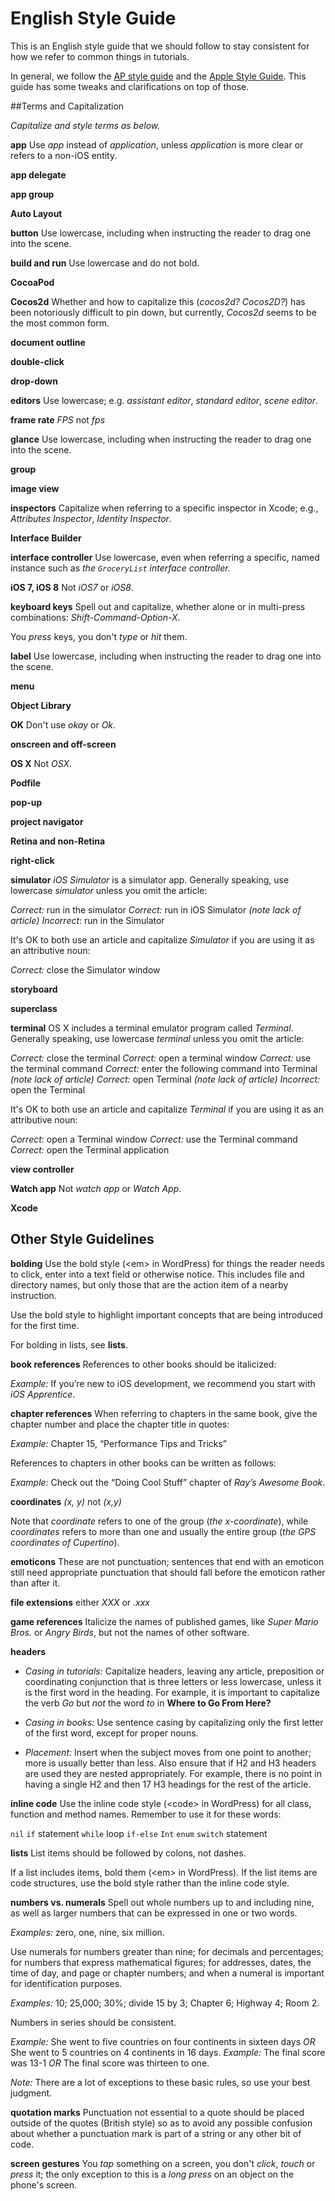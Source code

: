 # English Style Guide

This is an English style guide that we should follow to stay consistent for how we refer to common things in tutorials.

In general, we follow the [AP style guide](https://www.apstylebook.com/) and the [Apple Style Guide](https://help.apple.com/asg/mac/2013/ASG_2013.pdf). This guide has some tweaks and clarifications on top of those.

##Terms and Capitalization

_Capitalize and style terms as below._

**app**
Use _app_ instead of _application_, unless _application_ is more clear or refers to a non-iOS entity.

**app delegate**

**app group**

**Auto Layout**

**button**
Use lowercase, including when instructing the reader to drag one into the scene.

**build and run**
Use lowercase and do not bold.

**CocoaPod**

**Cocos2d**
Whether and how to capitalize this (_cocos2d? Cocos2D?_) has been notoriously difficult to pin down, but currently, _Cocos2d_ seems to be the most common form.

**document outline**

**double-click**

**drop-down**

**editors**
Use lowercase; e.g. _assistant editor_, _standard editor_, _scene editor_.

**frame rate**
_FPS_ not _fps_

**glance**
Use lowercase, including when instructing the reader to drag one into the scene.

**group**

**image view**

**inspectors**
Capitalize when referring to a specific inspector in Xcode; e.g., _Attributes Inspector_, _Identity Inspector_.

**Interface Builder**

**interface controller**
Use lowercase, even when referring a specific, named instance such as _the `GroceryList` interface controller._

**iOS 7, iOS 8**
Not _iOS7_ or _iOS8_.

**keyboard keys**
Spell out and capitalize, whether alone or in multi-press combinations: _Shift-Command-Option-X_.

You _press_ keys, you don't _type_ or _hit_ them.

**label**
Use lowercase, including when instructing the reader to drag one into the scene.

**menu**

**Object Library**

**OK**
Don't use _okay_ or _Ok_.

**onscreen and off-screen**

**OS X**
Not _OSX_.

**Podfile**

**pop-up**

**project navigator**

**Retina and non-Retina**

**right-click**

**simulator**
_iOS Simulator_ is a simulator app. Generally speaking, use lowercase _simulator_ unless you omit the article:

_Correct:_ run in the simulator
_Correct:_ run in iOS Simulator _(note lack of article)_
_Incorrect_: run in the Simulator

It's OK to both use an article and capitalize _Simulator_ if you are using it as an attributive noun:

_Correct:_ close the Simulator window

**storyboard**

**superclass**

**terminal**
OS X includes a terminal emulator program called _Terminal_. Generally speaking, use lowercase _terminal_ unless you omit the article:

_Correct:_ close the terminal
_Correct:_ open a terminal window
_Correct:_ use the terminal command
_Correct:_ enter the following command into Terminal _(note lack of article)_
_Correct:_ open Terminal _(note lack of article)_
_Incorrect:_ open the Terminal

It's OK to both use an article and capitalize _Terminal_ if you are using it as an attributive noun: 

_Correct:_ open a Terminal window
_Correct:_ use the Terminal command
_Correct:_ open the Terminal application

**view controller**

**Watch app**
Not _watch app_ or _Watch App_.

**Xcode**

## Other Style Guidelines

**bolding**
Use the bold style (&lt;em&gt; in WordPress) for things the reader needs to click, enter into a text field or otherwise notice. This includes file and directory names, but only those that are the action item of a nearby instruction.

Use the bold style to highlight important concepts that are being introduced for the first time.

For bolding in lists, see **lists**.

**book references**
References to other books should be italicized: 

_Example:_ If you’re new to iOS development, we recommend you start with _iOS Apprentice_.

**chapter references**
When referring to chapters in the same book, give the chapter number and place the chapter title in quotes: 

_Example:_ Chapter 15, “Performance Tips and Tricks”

References to chapters in other books can be written as follows:

_Example:_ Check out the “Doing Cool Stuff” chapter of _Ray’s Awesome Book_.

**coordinates**
_(x, y)_ not _(x,y)_

Note that _coordinate_ refers to one of the group (_the x-coordinate_), while _coordinates_ refers to more than one and usually the entire group (_the GPS coordinates of Cupertino_).

**emoticons**
These are not punctuation; sentences that end with an emoticon still need appropriate punctuation that should fall before the emoticon rather than after it.

**file extensions**
either _XXX_ or _.xxx_

**game references**
Italicize the names of published games, like _Super Mario Bros._ or _Angry Birds_, but not the names of other software.

**headers**

* _Casing in tutorials:_ Capitalize headers, leaving any article, preposition or coordinating conjunction that is three letters or less lowercase, unless it is the first word in the heading. For example, it is important to capitalize the verb _Go_ but _not_ the word _to_ in **Where to Go From Here?**</li>

* _Casing in books:_ Use sentence casing by capitalizing only the first letter of the first word, except for proper nouns.</li>

* _Placement:_ Insert when the subject moves from one point to another; more is usually better than less. Also ensure that if H2 and H3 headers are used they are nested appropriately. For example, there is no point in having a single H2 and then 17 H3 headings for the rest of the article.</li>


**inline code**
Use the inline code style (&lt;code&gt; in WordPress) for all class, function and method names. Remember to use it for these words:

`nil`
`if` statement
`while` loop
`if-else`
`Int`
`enum`
`switch` statement

**lists**
List items should be followed by colons, not dashes.

If a list includes items, bold them (&lt;em&gt; in WordPress). If the list items are code structures, use the bold style rather than the inline code style.

**numbers vs. numerals**
Spell out whole numbers up to and including nine, as well as larger numbers that can be expressed in one or two words.

_Examples:_ zero, one, nine, six million.

Use numerals for numbers greater than nine; for decimals and percentages; for numbers that express mathematical figures; for addresses, dates, the time of day, and page or chapter numbers; and when a numeral is important for identification purposes.

_Examples:_ 10; 25,000; 30%; divide 15 by 3; Chapter 6; Highway 4; Room 2.

Numbers in series should be consistent.

_Example:_ She went to five countries on four continents in sixteen days _OR_ She went to 5 countries on 4 continents in 16 days.
_Example:_ The final score was 13-1 _OR_ The final score was thirteen to one.

_Note:_ There are a lot of exceptions to these basic rules, so use your best judgment.

**quotation marks**
Punctuation not essential to a quote should be placed outside of the quotes (British style) so as to avoid any possible confusion about whether a punctuation mark is part of a string or any other bit of code.

**screen gestures**
You _tap_ something on a screen, you don't _click_, _touch_ or _press_ it; the only exception to this is a _long press_ on an object on the phone's screen.